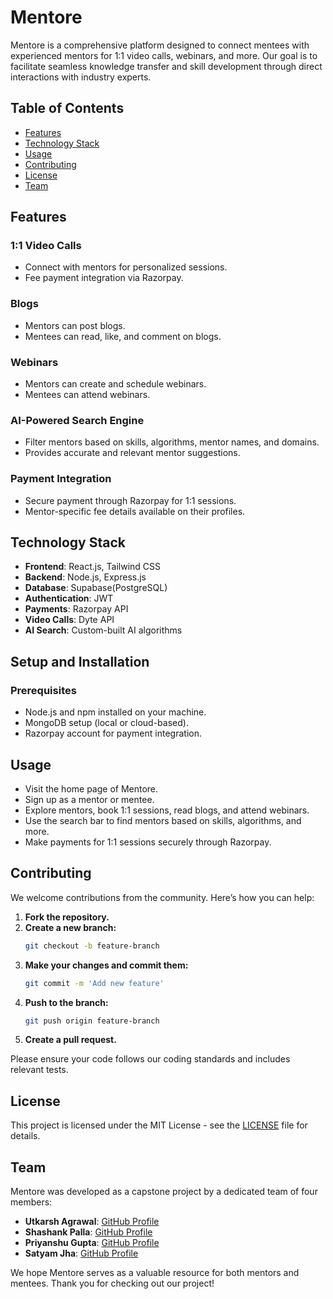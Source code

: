 # Mentore

Mentore is a comprehensive platform designed to connect mentees with experienced mentors for 1:1 video calls, webinars, and more. Our goal is to facilitate seamless knowledge transfer and skill development through direct interactions with industry experts.

## Table of Contents

- [Features](#features)
- [Technology Stack](#technology-stack)
- [Usage](#usage)
- [Contributing](#contributing)
- [License](#license)
- [Team](#team)

## Features

### 1:1 Video Calls
- Connect with mentors for personalized sessions.
- Fee payment integration via Razorpay.

### Blogs
- Mentors can post blogs.
- Mentees can read, like, and comment on blogs.

### Webinars
- Mentors can create and schedule webinars.
- Mentees can attend webinars.

### AI-Powered Search Engine
- Filter mentors based on skills, algorithms, mentor names, and domains.
- Provides accurate and relevant mentor suggestions.

### Payment Integration
- Secure payment through Razorpay for 1:1 sessions.
- Mentor-specific fee details available on their profiles.

## Technology Stack

- **Frontend**: React.js, Tailwind CSS
- **Backend**: Node.js, Express.js
- **Database**: Supabase(PostgreSQL)
- **Authentication**: JWT
- **Payments**: Razorpay API
- **Video Calls**: Dyte API
- **AI Search**: Custom-built AI algorithms

## Setup and Installation

### Prerequisites

- Node.js and npm installed on your machine.
- MongoDB setup (local or cloud-based).
- Razorpay account for payment integration.

## Usage

- Visit the home page of Mentore.
- Sign up as a mentor or mentee.
- Explore mentors, book 1:1 sessions, read blogs, and attend webinars.
- Use the search bar to find mentors based on skills, algorithms, and more.
- Make payments for 1:1 sessions securely through Razorpay.

## Contributing

We welcome contributions from the community. Here’s how you can help:

1. **Fork the repository.**
2. **Create a new branch:**
    ```bash
    git checkout -b feature-branch
    ```
3. **Make your changes and commit them:**
    ```bash
    git commit -m 'Add new feature'
    ```
4. **Push to the branch:**
    ```bash
    git push origin feature-branch
    ```
5. **Create a pull request.**

Please ensure your code follows our coding standards and includes relevant tests.

## License

This project is licensed under the MIT License - see the [LICENSE](LICENSE) file for details.

## Team

Mentore was developed as a capstone project by a dedicated team of four members:

- **Utkarsh Agrawal**: [GitHub Profile](https://github.com/utkarshagrrawal)
- **Shashank Palla**: [GitHub Profile](https://github.com/ShashankPalla2002)
- **Priyanshu Gupta**: [GitHub Profile](https://github.com/Priyanshu00000)
- **Satyam Jha**: [GitHub Profile](https://github.com/SatyamJha2151)

We hope Mentore serves as a valuable resource for both mentors and mentees. Thank you for checking out our project!
